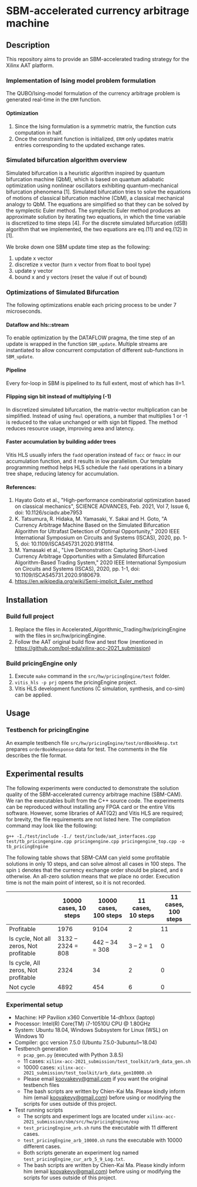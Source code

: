 # SBM-accelerated currency arbitrage machine

## Description

This repository aims to provide an SBM-accelerated trading strategy for the Xilinx AAT platform.

### Implementation of Ising model problem formulation

The QUBO/Ising-model formulation of the currency arbitrage problem is generated real-time in the `ERM` function.

#### Optimization
1. Since the Ising formulation is a symmetric matrix, the function cuts computation in half.
2. Once the constraint function is initialized, `ERM` only updates matrix entries corresponding to the updated exchange rates.
### Simulated bifurcation algorithm overview

Simulated bifurcation is a heuristic algorithm inspired by quantum bifurcation machine (QbM), which is based on quantum adiabatic optimization using nonlinear oscillators exhibiting quantum-mechanical bifurcation phenomena [1].  Simulated bifurcation tries to solve the equations of motions of classical bifurcation machine (CbM), a classical mechanical analogy to QbM. The equations are simplified so that they can be solved by the symplectic Euler method.  The symplectic Euler method produces an approximate solution by iterating two equations, in which the time variable is discretized to time steps [4].
For the discrete simulated bifurcation (dSB) algorithm that we implemented, the two equations are eq.(11) and eq.(12) in [1].

We broke down one SBM update time step as the following:
1. update x vector
2. discretize x vector (turn x vector from float to bool type)
3. update y vector
4. bound x and y vectors (reset the value if out of bound)

### Optimizations of Simulated Bifurcation
The following optimizations enable each pricing process to be under 7 microseconds.
#### Dataflow and hls::stream
To enable optimization by the DATAFLOW pragma, the time step of an update is wrapped in the function `SBM_update`.  Multiple streams are instantiated to allow concurrent computation of different sub-functions in `SBM_update`.

#### Pipeline
Every for-loop in SBM is pipelined to its full extent, most of which has II=1.

#### Flipping sign bit instead of multiplying (-1)
In discretized simulated bifurcation, the matrix-vector multiplication can be simplified.  Instead of using `fmul` operations, a number that multiplies 1 or -1 is reduced to the value unchanged or with sign bit flipped.  The method reduces resource usage, improving area and latency.

#### Faster accumulation by building adder trees
Vitis HLS usually infers the `fadd` operation instead of `facc` or `fmacc` in our accumulation function, and it results in low parallelism.  Our template programming method helps HLS schedule the `fadd` operations in a binary tree shape, reducing latency for accumulation.

#### References:
1. Hayato Goto et al., "High-performance combinatorial optimization based on classical mechanics", SCIENCE ADVANCES, Feb. 2021, Vol 7, Issue 6, doi: 10.1126/sciadv.abe7953
2. K. Tatsumura, R. Hidaka, M. Yamasaki, Y. Sakai and H. Goto, "A Currency Arbitrage Machine Based on the Simulated Bifurcation Algorithm for Ultrafast Detection of Optimal Opportunity," 2020 IEEE International Symposium on Circuits and Systems (ISCAS), 2020, pp. 1-5, doi: 10.1109/ISCAS45731.2020.9181114.
3. M. Yamasaki et al., "Live Demonstration: Capturing Short-Lived Currency Arbitrage Opportunities with a Simulated Bifurcation Algorithm-Based Trading System," 2020 IEEE International Symposium on Circuits and Systems (ISCAS), 2020, pp. 1-1, doi: 10.1109/ISCAS45731.2020.9180679.
4. https://en.wikipedia.org/wiki/Semi-implicit_Euler_method

## Installation
### Build full project
1. Replace the files in Accelerated_Algorithmic_Trading/hw/pricingEngine with the files in src/hw/pricingEngine.
2. Follow the AAT original build flow and test flow (mentioned in https://github.com/bol-edu/xilinx-acc-2021_submission)

### Build pricingEngine only
1. Execute `make` command in the `src/hw/pricingEngine/test` folder.
2. ```vitis_hls -p prj``` opens the pricingEngine project.
3. Vitis HLS development functions (C simulation, synthesis, and co-sim) can be applied.

## Usage
### Testbench for pricingEngine

An example testbench file `src/hw/pricingEngine/test/ordBookResp.txt` prepares `orderBookResponse` data for test.  The comments in the file describes the file format.

## Experimental results

The following experiments were conducted to demonstrate the solution quality of the SBM-accelerated currency arbitrage machine (SBM-CAM).  We ran the executables built from the C++ source code.  The experiments can be reproduced without installing any FPGA card or the entire Vitis software.  However, some libraries of AAT(Q2) and Vitis HLS are required; for brevity, the file requirements are not listed here.  The compilation command may look like the following:

```g++ -I./test/include -I./ test/include/aat_interfaces.cpp test/tb_pricingengine.cpp pricingengine.cpp pricingengine_top.cpp -o tb_pricingEngine```

The following table shows that SBM-CAM can yield some profitable solutions in only 10 steps, and can solve almost all cases in 100 steps. The spin `1` denotes that the currency exchange order should be placed, and `0` otherwise.  An all-zero solution means that we place no order.  Execution time is not the main point of interest, so it is not recorded.

|                                     | 10000 cases, 10 steps | 10000 cases, 100 steps | 11 cases, 10 steps | 11 cases, 100 steps |
| ----------------------------------- | ------------------- | -------------------- | ---------------- | ----------------- |
| Profitable                          | 1976                | 9104                 | 2                | 11                |
| Is cycle, Not all zeros, Not profitable | 3132 – 2324 = 808    | 442 – 34 = 308        | 3 – 2 = 1         | 0                 |
| Is cycle, All zeros, Not profitable     | 2324                | 34                   | 2                | 0                 |
| Not cycle                           | 4892                | 454                  | 6                | 0                 |

### Experimental setup
- Machine: HP Pavilion x360 Convertible 14-dh1xxx (laptop)
- Processor: Intel(R) Core(TM) i7-10510U CPU @ 1.80GHz
- System: Ubuntu 18.04, Windows Subsystem for Linux (WSL) on Windows 10
- Compiler: gcc version 7.5.0 (Ubuntu 7.5.0-3ubuntu1~18.04)
- Testbench generation
    - `pcap_gen.py` (executed with Python 3.8.5)
    - 11 cases: `xilinx-acc-2021_submission/test_toolkit/arb_data_gen.sh`
    - 10000 cases: `xilinx-acc-2021_submission/test_toolkit/arb_data_gen10000.sh`
    - Please email koovakevy@gmail.com if you want the original testbench files
    - The bash scripts are written by Chien-Kai Ma.  Please kindly inform him (email koovakevy@gmail.com) before using or modifying the scripts for uses outside of this project.
- Test running scripts
    - The scripts and experiment logs are located under `xilinx-acc-2021_submission/sbm/src/hw/pricingEngine/exp`
    - `test_pricingEngine_arb.sh` runs the executable with 11 different cases.
    - `test_pricingEngine_arb_10000.sh` runs the executable with 10000 different cases.
    - Both scripts generate an experiment log named `test_pricingEngine_cur_arb_5_9_Log.txt`.
    - The bash scripts are written by Chien-Kai Ma.  Please kindly inform him (email koovakevy@gmail.com) before using or modifying the scripts for uses outside of this project.

